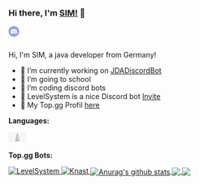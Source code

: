### Hi there, I'm [SIM!](https://github.com/simxyz) 👋

<a href="https://discord.gg/DX4ABeQ">
  <img align="left" alt="Coding Bots" width="21px" src="https://raw.githubusercontent.com/simxyz/simxyz/e4f90a6748438cb3f9b35970c89af4fb833f2ed6/Media/discord-logo.svg" />
</a>

<br />
<br />

Hi, I'm SIM, a java developer from Germany!

- 🔭 I’m currently working on [JDADiscordBot](https://github.com/simxyz/JDADiscordBot)
- 🌱 I’m going to school
- 👯 I’m coding discord bots
- 💼 LevelSystem is a nice Discord bot [Invite](https://discord.com/oauth2/authorize?client_id=754271392643416104&scope=bot&permissions=268823616)
- 💬 My Top.gg Profil [here](https://top.gg/user/425910582886006784)

**Languages:**  

<code><img height="20" src="https://github.com/simxyz/simxyz/blob/main/Media/java-logo.jpg"></code>

**Top.gg Bots:**


<a href="https://top.gg/bot/754271392643416104">
    <img src="https://top.gg/api/widget/754271392643416104.svg" alt="LevelSystem" />
</a>
<a href="https://top.gg/bot/740154534860423229">
    <img src="https://top.gg/api/widget/740154534860423229.svg" alt="Knast" />
</a>

<a href="https://github.com/simxyz">
  <img align="center" src="https://github-readme-stats.vercel.app/api?username=simxyz&show_icons=true&include_all_commits=true&theme=tokyonight" alt="Anurag's github stats" />
</a>
<a href="https://github.com/simxyz">
  <img align="center" src="https://github-readme-stats.vercel.app/api/top-langs/?username=simxyz&layout=compact&theme=tokyonight" />
</a>
<a href="https://github.com/simxyz/JDADiscordBot">
  <img align="center" src="https://github-readme-stats.vercel.app/api/pin/?username=simxyz&repo=JDADiscordBot&theme=tokyonight" />
</a>  
